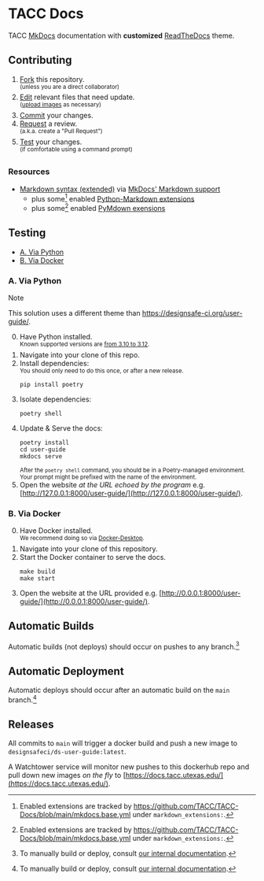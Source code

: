 # TACC Docs

TACC [MkDocs](https://mkdocs.readthedocs.io/) documentation with **customized** [ReadTheDocs](https://www.mkdocs.org/user-guide/choosing-your-theme/#readthedocs) theme.

## Contributing

1. [Fork](https://docs.github.com/en/pull-requests/collaborating-with-pull-requests/working-with-forks/fork-a-repo) this repository.\
    <sup>(unless you are a direct collaborator)</sup>
2. [Edit](https://docs.github.com/en/repositories/working-with-files/managing-files/editing-files) relevant files that need update.\
    <sup>([upload images](https://docs.github.com/en/repositories/working-with-files/managing-files/adding-a-file-to-a-repository) as necessary)</sup>
4. [Commit](https://docs.github.com/en/pull-requests/committing-changes-to-your-project/creating-and-editing-commits/about-commits) your changes.
5. [Request](https://docs.github.com/en/pull-requests/collaborating-with-pull-requests/proposing-changes-to-your-work-with-pull-requests/creating-a-pull-request) a review.\
    <sup>(a.k.a. create a "Pull Request")</sup>
6. [Test](#testing) your changes.\
    <sup>(if comfortable using a command prompt)</sup>

### Resources

* [Markdown syntax (extended)](https://www.markdownguide.org/extended-syntax/) via [MkDocs' Markdown support](https://www.mkdocs.org/user-guide/writing-your-docs/#writing-with-markdown)
    - plus some[^1] enabled [Python-Markdown extensions](https://python-markdown.github.io/extensions/)
    - plus some[^1] enabled [PyMdown exensions](https://facelessuser.github.io/pymdown-extensions/#extensions)

[^1]: Enabled extensions are tracked by https://github.com/TACC/TACC-Docs/blob/main/mkdocs.base.yml under `markdown_extensions:`.

## Testing

- [A. Via Python](#a-via-python)
- [B. Via Docker](#b-via-docker)

### A. Via Python

> [!NOTE]
> This solution uses a different theme than https://designsafe-ci.org/user-guide/.

0. Have Python installed.\
    <sup>Known supported versions are [from 3.10 to 3.12](https://github.com/DesignSafe-CI/DS-User-Guide/blob/6c22d2f/pyproject.toml).</sup>
1. Navigate into your clone of this repo.
2. Install dependencies:\
    <sup>You should only need to do this once, or after a new release.</sup>
    ```shell
    pip install poetry

    ```
3. Isolate dependencies:
    ```shell
    poetry shell

    ```
4. Update & Serve the docs:
    ```shell
    poetry install
    cd user-guide
    mkdocs serve

    ```
    <sup>After the `poetry shell` command, you should be in a Poetry-managed environment. Your prompt might be prefixed with the name of the environment.</sup>
5. Open the website _at the URL echoed by the program_ e.g.
    [http://127.0.0.1:8000/user-guide/](http://127.0.0.1:8000/user-guide/).

### B. Via Docker

0. Have Docker installed.\
    <sup>We recommend doing so via [Docker-Desktop](https://www.docker.com/products/docker-desktop).</sup>
1. Navigate into your clone of this repository.
2. Start the Docker container to serve the docs.
    ```shell
    make build
    make start

    ```
3. Open the website at the URL provided e.g.
    [http://0.0.0.1:8000/user-guide/](http://0.0.0.1:8000/user-guide/).

## Automatic Builds

Automatic builds (not deploys) should occur on pushes to any branch.[^2]

## Automatic Deployment

Automatic deploys should occur after an automatic build on the `main` branch.[^2]

[^2]: To manually build or deploy, consult [our internal documentation](https://tacc-main.atlassian.net/wiki/x/aBhv).

## Releases

All commits to `main` will trigger a docker build and push a new image to `designsafeci/ds-user-guide:latest`.

A Watchtower service will monitor new pushes to this dockerhub repo and pull down new images _on the fly_ to [https://docs.tacc.utexas.edu/](https://docs.tacc.utexas.edu/).
